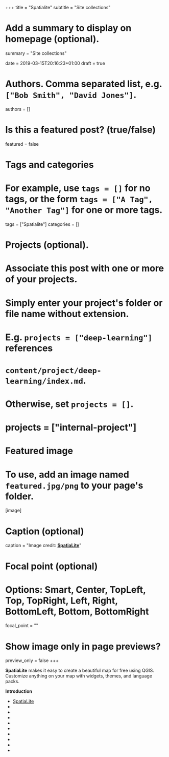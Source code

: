 +++
title = "Spatialite"
subtitle = "Site collections"

# Add a summary to display on homepage (optional).
summary = "Site collections"

date = 2019-03-15T20:16:23+01:00
draft = true

# Authors. Comma separated list, e.g. `["Bob Smith", "David Jones"]`.
authors = []

# Is this a featured post? (true/false)
featured = false

# Tags and categories
# For example, use `tags = []` for no tags, or the form `tags = ["A Tag", "Another Tag"]` for one or more tags.
tags = ["Spatialite"]
categories = []

# Projects (optional).
#   Associate this post with one or more of your projects.
#   Simply enter your project's folder or file name without extension.
#   E.g. `projects = ["deep-learning"]` references
#   `content/project/deep-learning/index.md`.
#   Otherwise, set `projects = []`.
# projects = ["internal-project"]

# Featured image
# To use, add an image named `featured.jpg/png` to your page's folder.
[image]
  # Caption (optional)
  caption = "Image credit: [**SpatiaLite**](https://www.gaia-gis.it/fossil/libspatialite/index)"

  # Focal point (optional)
  # Options: Smart, Center, TopLeft, Top, TopRight, Left, Right, BottomLeft, Bottom, BottomRight
  focal_point = ""

  # Show image only in page previews?
  preview_only = false
+++

**SpatiaLite** makes it easy to create a beautiful map for free using QGIS. Customize anything on your map with widgets, themes, and language packs.


**Introduction**

- [SpatiaLite](https://www.gaia-gis.it/fossil/libspatialite/index)
- []()
- []()
- []()
- []()
- []()
- []()
- []()
- []()
- []()
